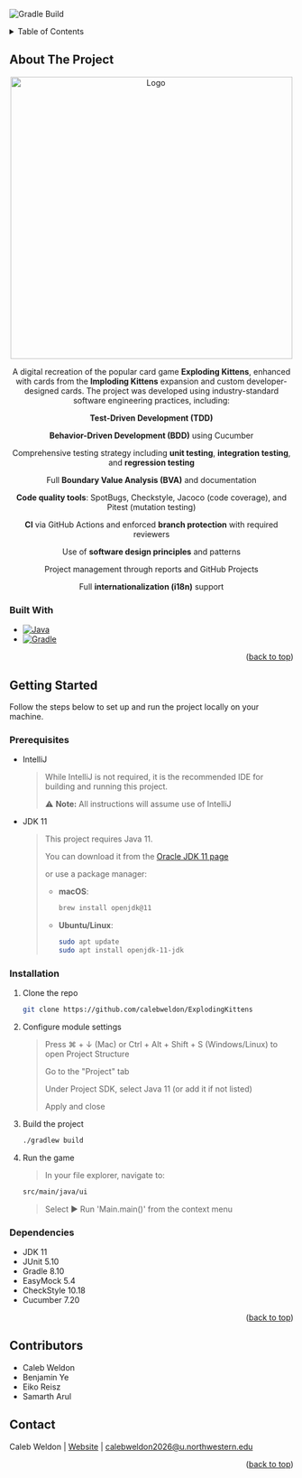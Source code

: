 ![Gradle Build](https://github.com/nu-cs-sqe/course-project-20242510-team-01-20242503/actions/workflows/main.yml/badge.svg)



<!-- TABLE OF CONTENTS -->
<details>
  <summary>Table of Contents</summary>
  <ol>
    <li>
      <a href="#about-the-project">About The Project</a>
      <ul>
        <li><a href="#built-with">Built With</a></li>
      </ul>
    </li>
    <li>
      <a href="#getting-started">Getting Started</a>
      <ul>
        <li><a href="#dependencies">Installation</a></li>
        <li><a href="#prerequisites">Prerequisites</a></li>
        <li><a href="#installation">Installation</a></li>
      </ul>
    </li>
    <li><a href="#contributors">Contributors</a></li>
    <li><a href="#contact">Contact</a></li>
  </ol>
</details>



<!-- ABOUT THE PROJECT -->
## About The Project

<div align="center">
  <img src="https://github.com/user-attachments/assets/b62f6c94-bbaf-46ae-b0f8-20dd5111f260" alt="Logo" width="500" height="500">
  
  <p>
    A digital recreation of the popular card game <strong>Exploding Kittens</strong>, enhanced with cards from the <strong>Imploding Kittens</strong> expansion and custom developer-designed cards.
    The project was developed using industry-standard software engineering practices, including:
  </p>
  
  <p><strong>Test-Driven Development (TDD)</strong></p>
  <p><strong>Behavior-Driven Development (BDD)</strong> using Cucumber</p>
  <p>Comprehensive testing strategy including <strong>unit testing</strong>, <strong>integration testing</strong>, and <strong>regression testing</strong></p>
  <p>Full <strong>Boundary Value Analysis (BVA)</strong> and documentation</p>
  <p><strong>Code quality tools</strong>: SpotBugs, Checkstyle, Jacoco (code coverage), and Pitest (mutation testing)</p>
  <p><strong>CI</strong> via GitHub Actions and enforced <strong>branch protection</strong> with required reviewers</p>
  <p>Use of <strong>software design principles</strong> and patterns</p>
  <p>Project management through reports and GitHub Projects</p>
  <p>Full <strong>internationalization (i18n)</strong> support</p>
</div>



<!-- BUILT WITH -->
### Built With
* [![Java][Java-badge]][Java-url]
* [![Gradle][Gradle-badge]][Gradle-url]

<p align="right">(<a href="#readme-top">back to top</a>)</p>



<!-- GETTING STARTED -->
## Getting Started

Follow the steps below to set up and run the project locally on your machine.

### Prerequisites

* IntelliJ  
  > While IntelliJ is not required, it is the recommended IDE for building and running this project.
  >
  > ⚠️ **Note:** All instructions will assume use of IntelliJ

* JDK 11  
  > This project requires Java 11.
  >   
  > You can download it from the [Oracle JDK 11 page](https://www.oracle.com/java/technologies/javase-jdk11-downloads.html)
  > 
  > or use a package manager:  
  > - **macOS**:  
  >   ```sh
  >   brew install openjdk@11
  >   ```
  > - **Ubuntu/Linux**:  
  >   ```sh
  >   sudo apt update
  >   sudo apt install openjdk-11-jdk
  >   ```

### Installation

1. Clone the repo
   ```sh
   git clone https://github.com/calebweldon/ExplodingKittens
   ```
2. Configure module settings
   > Press ⌘ + ↓ (Mac) or Ctrl + Alt + Shift + S (Windows/Linux) to open Project Structure
   > 
   > Go to the "Project" tab
   > 
   > Under Project SDK, select Java 11 (or add it if not listed)
   > 
   > Apply and close
3. Build the project
   ```sh
   ./gradlew build
   ```
4. Run the game
   > In your file explorer, navigate to:
   ```sh
   src/main/java/ui
   ```
   > Select ▶ Run 'Main.main()' from the context menu

### Dependencies
* JDK 11
* JUnit 5.10
* Gradle 8.10
* EasyMock 5.4
* CheckStyle 10.18
* Cucumber 7.20

<p align="right">(<a href="#readme-top">back to top</a>)</p>



<!-- CONTRIBUTING -->
## Contributors
* Caleb Weldon
* Benjamin Ye
* Eiko Reisz
* Samarth Arul



<!-- CONTACT -->
## Contact

Caleb Weldon | [Website](https://calebweldon.com/) | calebweldon2026@u.northwestern.edu

<p align="right">(<a href="#readme-top">back to top</a>)</p>



<!-- MARKDOWN LINKS & IMAGES -->
[Java-badge]: https://img.shields.io/badge/Java-ED8B00?style=for-the-badge&logo=java&logoColor=white
[Java-url]: https://www.oracle.com/java/

[Gradle-badge]: https://img.shields.io/badge/Gradle-02303A?style=for-the-badge&logo=gradle&logoColor=white
[Gradle-url]: https://gradle.org/
